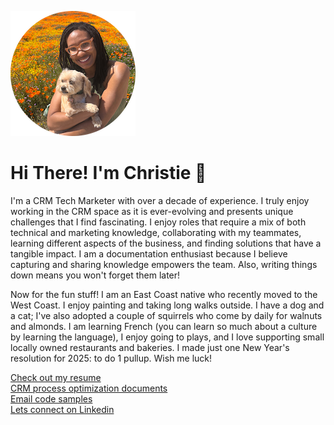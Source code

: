 ![Hanging with my doggie in the California superbloom](https://github.com/ChrisThorn10/portfolio/blob/main/profile-posing-with-dog-round-200x200.png?raw=true "Hanging with my doggie in the California superbloom")
# Hi There! I'm Christie 👋
I'm a CRM Tech Marketer with over a decade of experience. I truly enjoy working in the CRM space as it is ever-evolving and presents unique challenges that I find fascinating. I enjoy roles that require a mix of both technical and marketing knowledge, collaborating with my teammates, learning different aspects of the business, and finding solutions that have a tangible impact. I am a documentation enthusiast because I believe capturing and sharing knowledge empowers the team. Also, writing things down means you won't forget them later!

Now for the fun stuff! I am an East Coast native who recently moved to the West Coast. I enjoy painting and taking long walks outside. I have a dog and a cat; I've also adopted a couple of squirrels who come by daily for walnuts and almonds. I am learning French (you can learn so much about a culture by learning the language), I enjoy going to plays, and I love supporting small locally owned restaurants and bakeries. I made just one New Year's resolution for 2025: to do 1 pullup. Wish me luck!

[Check out my resume](https://github.com/ChrisThorn10/portfolio/blob/main/thornton-resume-2025-github.pdf)
<br>
[CRM process optimization documents]()
<br>
[Email code samples]()
<br>
[Lets connect on Linkedin](https://www.linkedin.com/in/thornton-christie/)
